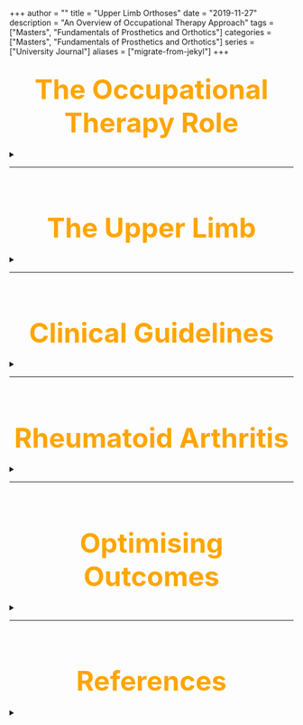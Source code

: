 +++
author = ""
title = "Upper Limb Orthoses"
date = "2019-11-27"
description = "An Overview of Occupational Therapy Approach"
tags = ["Masters", "Fundamentals of Prosthetics and Orthotics"]
categories = ["Masters", "Fundamentals of Prosthetics and Orthotics"]
series = ["University Journal"]
aliases = ["migrate-from-jekyl"]
+++

<font size="+7" color="orange"><center> The Occupational Therapy Role </center></font>  
---

<details>
  <summary> </summary>

> (Royal College of Occupational Therapists, 2019, p2-3)

“Occupational therapists believe that the ability to engage in meaningful occupation is fundamental to the facilitation and maintenance of health and wellbeing. By engaging with occupations (activities we have to, need to, or want to do) we gain a sense our own being. It is not enough, however, to just ‘do and be’, we also need to engage in meaningful occupations in order to become something in the future.”

</details>

---

<br><br>

<font size="+7" color="orange"><center> The Upper Limb </center></font>  
---

<details>
  <summary> </summary>

### <mark>Upper Limb Function<mark>

- Upper limb function allows for complex task accomplishment in reaching, prehension, and manipulation. 

- The upper limb can be examined as a linkage system. 

- The main effector of the upper limb is the hand; the wrist, elbow, and shoulder act to place the hand in space. 

- The description and analysis of function can be assisted by studies using biomechanical principles. Application of this information is especially relevant for orthotic design and prescription.

<br>

### <mark>Upper Limb Orthoses in Arthritis<mark>

Hand involvement is almost ubiquitous in rheumatoid arthritis and even with changing medical management, orthoses are still a core intervention for people with arthritis, to reduce hand symptoms and improve hand function, alongside hand exercises and joint protection.

The use of orthotics for people with arthritis has been identified as the following (Deshais 2018):

- To reduce inflammation
- To decrease pain
- To support unstable joints
- To properly position joints
- To limit undesired motion
- To increase range of movement

</details>

---

<br><br>

<font size="+7" color="orange"><center> Clinical Guidelines </center></font>  
---

<details>
  <summary> </summary>

### <mark>Royal College of Occupational Therapists<mark>

The RCOT Specialist Section - Trauma and Musculoskeletal Health developed a series of clinical guidelines to include hand and wrist orthoses for Adults with rheumatological conditions based on the latest evidence-based practice (2nd Ed 2020).

</details>

---

<br><br>

<font size="+7" color="orange"><center> Rheumatoid Arthritis </center></font>  
---

<details>
  <summary> </summary>

### <mark>Functional Wrist Orthoses<mark>

> Ramsey et al 2014; Thiele et al 2009

It is recommended that a functional wrist orthosis should be prescribed for people experiencing wrist pain as a result of rheumatoid arthritis.

{{<figure src="/U_L_O/wrist.jpg" position="center" style="border-radius: 8px;">}}

<br>

### <mark>Resting/Night Orthoses<mark>

> Adams et al 2008; Silva et al 2008

It is suggested that where a night or resting orthosis is being considered as potentially beneficial to reduce symptoms for a person with rheumatoid arthritis, both subjective and objective measures are used for the monitoring and review of effectiveness.

{{<figure src="/U_L_O/functional.jpg" position="center" style="border-radius: 8px;">}}

<br>

### <mark>Orthoses for Swan Neck Deformity<mark>

> Giesen et al 2010; Giesen et al 2009; Spicka et al 2009

It is suggested, when considering an orthosis for swan neck deformity, that a potential positive effect on dexterity should be balanced by possible adverse effects such as pressure and paraesthesia.

{{<figure src="/U_L_O/swan.jpg" position="center" style="border-radius: 8px;">}}

<br>

### <mark>Orthoses to Reduce Pain and/ or Improve Function<mark>

> Cantero-Tellez et al 2018; Vegt et al 2017; Bani et al 2014

It is recommended that an orthosis should be prescribed for people experiencing pain and/or functional difficulties with activities of daily living as a result of thumb base osteoarthritis.

{{<figure src="/U_L_O/reduce.jpg" position="center" style="border-radius: 8px;">}}

<br>

### <mark>Orthoses to Improve Grip and Pinch Strength<mark>

> Bani et al 2014; Hermann et al 2014; Maddali-Bongi et al 2014

It is suggested that an orthosis can improve the grip/ pinch strength for some people with thumb base osteoarthritis.

{{<figure src="/U_L_O/grip.jpg" position="center" style="border-radius: 8px;">}}

</details>

---

<br><br>

<font size="+7" color="orange"><center> Optimising Outcomes </center></font>  
---

<details>
  <summary> </summary>

### <mark>Outcome Measurement<mark>

> Duong et al 2018; Healey et al 2018; Aebischer et al 2016; Hammond et al 2016

It is recommended that validated, standardised assessment and outcome measures are used pre- and post- provision of an orthosis to monitor progress, evaluate effectiveness, assess functional outcomes and understand individual satisfaction.

<br>

### <mark>Performance and Choice<mark>

> Cantero-Tellez et al 2018; Almeida et al 2017; Bertozzi et al 2015

It is suggested that, given the inconsistent evidence of superior orthosis fabrication/ design or wearing regimen, the orthoses selected should maximise occupational performance and individual choice.

<br>

### <mark>Tailored Approach<mark>

> Tada et al 2018; Almeida et al 2017; Vegt et al 2017

It is recommended that, to optimise adherence to wearing a prescribed orthosis, the occupational therapist should discuss with the person the potential benefits and limitations; practicalities of use and comfort; provide the opportunity to try on orthoses prior to issue; and routinely arrange follow-up review of the intervention.

<br>

### <mark>Things to Consider<mark>

- Patient-centred practice
- Clinical reasoning 
- Shared decision-making 
- Aesthetics
- Wearability
- Skin integrity
- Adherence
- Patient education
- Clear wearing instructions
- Do not immobilise joints that it does not need to be! 

</details>

---

<br><br>

<font size="+7" color="orange"><center> References </center></font>  
---

<details>
  <summary> </summary>


- Aebischer B, Elsig S, Taeymans J (2016) Effectiveness of physical and occupational therapy on pain, function and quality of life in patients with trapeziometacarpal osteoarthritis a systematic review and meta-analysis. Hand Therapy, 21(1), 5-15.

- Adams J, Burridge J, Mullee M, Hammond A, Cooper C (2008) The clinical effectiveness of static resting splints in early rheumatoid arthritis: a randomized controlled trial. Rheumatology, 47(10), 1548 1553.

- Almeida, P de, Henrique T, MacDermid J, Pontes TB, Dos Snatos-Couto-Paz CC, Matheus JPC (2017) Differences in orthotic design for thumb osteoarthritis and its impact on functional outcomes: a scoping review. Prosthetics and orthotics international, 41(4), 323-335.

- Bani MA, Arazpour M, Hutchins SW, Layeghi F, Bahramizadeh M, Mardani MA (2014) A custom-made neoprene thumb carpometacarpal orthosis with thermoplastic stabilization: an orthosis that promotes function and improvement in patients with the first carpometacarpal joint osteoarthritis. Prosthetics and Orthotics International, 38(1), 79 82.

- Bertozzi L, Valdes K, Vanti C, Negrini S, Pillastrini P, Villafañe JH (2015) Investigation of the effect of conservative interventions in thumb carpometacarpal osteoarthritis: systematic review and meta-analysis. Disability and Rehabilitation, 37(22), 2025-2043.

- Cantero-Téllez R, Valdes K, Schwartz D, Medina-Porqueres I, Arias JC, Villafañe JH (2018) Necessity of immobilizing the metacarpophalangeal joint in carpometacarpal osteoarthritis: short term effect. Hand, 13(4), 412-417.

- Duong V, Bennell K, Deveza L, Eyles J, Hodges P, Holden M, Hunter D, Jongs R, Knapp D, Mei Y, Vicenzino B, Wajon A, Robbins S (2018) Attitudes, beliefs and common practices of hand therapists for base of thumb osteoarthritis in Australia (The ABC Thumb Study). Hand Therapy, 23(1), 19-27.

- Giesen FJ van der, Nelissen RGHH, Lankveld WJ van, Kremers-Selten C, Peeters AJ, Stern EB. . Vliet Vlieland TPM (2010) Swan neck deformities in rheumatoid arthritis: a qualitative study on the patie splints. Musculoskeletal Care, 8(4), 179 188.

- Giesen FJ van der, Lankveld WJ van, Kremers-Selten C, Peeters AJ, Stern EB, Le Cessie S. . . Vliet Vlieland TPM (2009) Effectiveness of two finger splints for swan neck deformity in patients with rheumatoid arthritis: a randomized crossover trial. Arthritis Care & Research, 61(8), 1025 1031.

- Hammond A, Jones V, Prior Y (2016) The effects of compression gloves on hand symptoms and hand function in rheumatoid arthritis and hand osteoarthritis: a systematic review. Clinical Rehabilitation, 30(3), 213-224.

- Healy A, Farmer S, Pandyan A, Chockalingam N (2018) A systematic review of randomised controlled trials assessing effectiveness of prosthetic and orthotic interventions. Plos One, 13(3), e0192094. Available at: https://journals.plos.org/plosone/article?id=10.1371/journal.pone.0192094

- Hermann M, Nilsen T, Eriksen CS, Slatkowsky-Christensen B, Haugen IK, Kjeken I (2014) Effects of a soft prefabricated thumb orthosis in carpometacarpal osteoarthritis. Scandinavian Journal of Occupational Therapy, 21(1), 31 39.

- Maddali-Bongi S, Del Rosso A, Galluccio F, Sigismondi F, Matucci-Cerinic M (2014) Is an intervention with a custom-made splint and an educational program useful on pain in patients with trapeziometacarpal joint osteoarthritis in a daily clinical setting? International Journal of Rheumatic Diseases, Mar 6. [Epub ahead of print].

- Ramsey L, Winder RJ, McVeigh JG (2014) The effectiveness of working wrist splints in adults with rheumatoid arthritis: a mixed methods systematic review. Journal of Rehabilitative Medicine, 46(6), 481 492.

- Silva AC, Jones A, Silva PG, Natour J (2008) Effectiveness of a night-time hand positioning splint in rheumatoid arthritis: a randomized controlled trial. Journal of Rehabilitation Medicine, 40(9), 749 754.

- Spicka C, Macleod C, Adams J, Metcalf C (2009) Effect of silver ring splints on hand dexterity and grip strength in patients with rheumatoid arthritis: an observational pilot study. Hand Therapy, 14(2), 53 57.

- Tada K, Toribatake Y, Yamamoto D, Nakajima T, Nakada M, Matsuta M, Tsuchiya H (2018) Tin ring splint treatment for osteoarthritis of the distal interphalangeal joints. Hand, February. [epub ahead of print].

- Vegt AE van der, Grond R, Grüschke JS, Boomsma MF, Emmelot CH, Dijkstra PU; Sluis CK van der (2017) The effect of two different orthoses on pain, hand function, patient satisfaction and preference in patients with thumb carpometacarpal osteoarthritis: a multicenter, crossover, randomised controlled trial. The Bone and Joint Journal, 99B(2), 237-244.

</details>